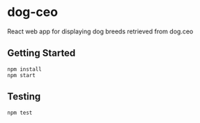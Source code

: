 # dog-ceo
React web app for displaying dog breeds retrieved from dog.ceo

## Getting Started
```
npm install
npm start
```

## Testing
```
npm test
```

